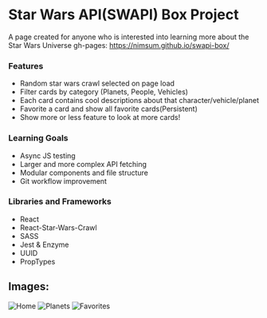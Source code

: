 # Star Wars API(SWAPI) Box Project

A page created for anyone who is interested into learning more about the Star Wars Universe
gh-pages: https://nimsum.github.io/swapi-box/

### Features
- Random star wars crawl selected on page load
- Filter cards by category (Planets, People, Vehicles)
- Each card contains cool descriptions about that character/vehicle/planet
- Favorite a card and show all favorite cards(Persistent)
- Show more or less feature to look at more cards!

### Learning Goals
- Async JS testing
- Larger and more complex API fetching
- Modular components and file structure
- Git workflow improvement

### Libraries and Frameworks
- React
- React-Star-Wars-Crawl
- SASS
- Jest & Enzyme
- UUID
- PropTypes


 ## Images:
 ![Home](https://user-images.githubusercontent.com/22114952/57200175-879ab380-6f45-11e9-90ef-9cfe90cc04d5.png)
 ![Planets](https://user-images.githubusercontent.com/22114952/57200176-8e292b00-6f45-11e9-9f42-6acbaa6a3b61.png)
 ![Favorites](https://user-images.githubusercontent.com/22114952/57200178-9719fc80-6f45-11e9-84e5-dc05bb3b69c9.png)
